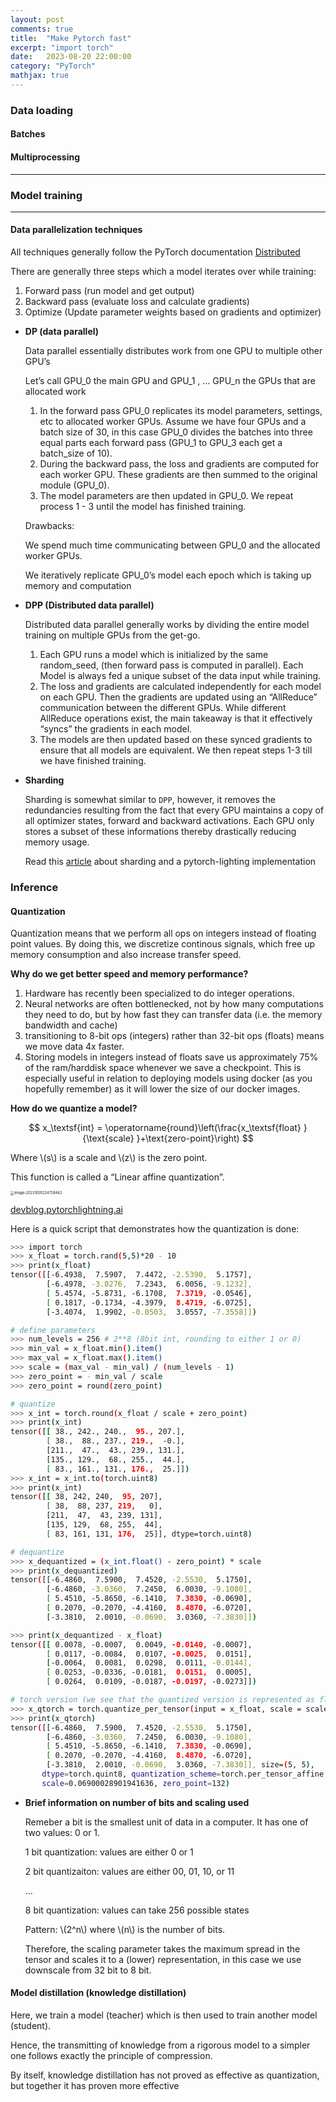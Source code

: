 ```yaml
---
layout: post
comments: true
title:  "Make Pytorch fast"
excerpt: "import torch"
date:   2023-08-20 22:00:00
category: "PyTorch"
mathjax: true
---
```


### Data loading

#### Batches

#### Multiprocessing

---

### Model training

---

#### Data parallelization techniques

All techniques generally follow the PyTorch documentation [Distributed](https://pytorch.org/tutorials/beginner/dist_overview.html)

There are generally three steps which a model iterates over while training:

1. Forward pass (run model and get output)
2. Backward pass (evaluate loss and calculate gradients)
3. Optimize (Update parameter weights based on gradients and optimizer)

- **DP (data parallel)**

	Data parallel essentially distributes work from one GPU to multiple other GPU’s

	Let’s call GPU_0 the main GPU and GPU_1 , … GPU_n the GPUs that are allocated work

	1. In the forward pass GPU_0 replicates its model parameters, settings, etc to allocated worker GPUs. Assume we have four GPUs and a batch size of 30, in this case GPU_0 divides the batches into three equal parts each forward pass (GPU_1 to GPU_3 each get a batch_size of 10). 
	2. During the backward pass, the loss and gradients are computed for each worker GPU. These gradients are then summed to the original module (GPU_0).
	3. The model parameters are then updated in GPU_0. We repeat process 1 - 3 until the model has finished training.

	Drawbacks: 

	We spend much time communicating between GPU_0 and the allocated worker GPUs.

	We iteratively replicate GPU_0’s model each epoch which is taking up memory and computation

- **DPP (Distributed data parallel)**

	Distributed data parallel generally works by dividing the entire model training on multiple GPUs from the get-go. 

	1. Each GPU runs a model which is initialized by the same random_seed, (then forward pass is computed in parallel). Each Model is always fed a unique subset of the data input while training.
	2. The loss and gradients are calculated independently for each model on each GPU. Then the gradients are updated using an “AllReduce” communication between the different GPUs. While different AllReduce operations exist, the main takeaway is that it effectively “syncs” the gradients in each model.
	3. The models are then updated based on these synced gradients to ensure that all models are equivalent. We then repeat steps 1-3 till we have finished training.

- **Sharding**

	Sharding is somewhat similar to `DPP`, however, it removes the redundancies resulting from the fact that every GPU maintains a copy of all optimizer states, forward and backward activations. Each GPU only stores a subset of these informations thereby drastically reducing memory usage.

	Read this [article](https://towardsdatascience.com/sharded-a-new-technique-to-double-the-size-of-pytorch-models-3af057466dba) about sharding and a pytorch-lighting implementation 

### Inference

#### Quantization

Quantization means that we perform all ops on integers instead of floating point values. By doing this, we discretize continous signals, which free up memory consumption and also increase transfer speed. 

**Why do we get better speed and memory performance?**

1. Hardware has recently been specialized to do integer operations. 
2. Neural networks are often bottlenecked, not by how many computations they need to do, but by how fast they can transfer data (i.e. the memory bandwidth and cache)
3. transitioning to 8-bit ops (integers) rather than 32-bit ops (floats) means we move data 4x faster.
4. Storing models in integers instead of floats save us approximately 75% of the ram/harddisk space whenever we save a checkpoint. This is especially useful in relation to deploying models using docker (as you hopefully remember) as it will lower the size of our docker images.

**How do we quantize a model?**

$$
x_\textsf{int} = \operatorname{round}\left(\frac{x_\textsf{float} }{\text{scale} }+\text{zero-point}\right)
$$

Where \\(s\\) is a scale and \\(z\\) is the zero point.

This function is called a “Linear affine quantization”. 

<img src="/assets/pytorch/image-20231005162335159.png" alt="image-20231005224728442" style="zoom:40%;" />

[devblog.pytorchlightning.ai](https://devblog.pytorchlightning.ai/how-to-train-edge-optimized-speech-recognition-models-with-pytorch-lightning-part-2-quantization-2eaa676b1512)

Here is a quick script that demonstrates how the quantization is done:

```bash
>>> import torch
>>> x_float = torch.rand(5,5)*20 - 10
>>> print(x_float)
tensor([[-6.4938,  7.5907,  7.4472, -2.5390,  5.1757],
        [-6.4978, -3.0276,  7.2343,  6.0056, -9.1232],
        [ 5.4574, -5.8731, -6.1708,  7.3719, -0.0546],
        [ 0.1817, -0.1734, -4.3979,  8.4719, -6.0725],
        [-3.4074,  1.9902, -0.0503,  3.0557, -7.3558]])

# define parameters
>>> num_levels = 256 # 2**8 (8bit int, rounding to either 1 or 0)
>>> min_val = x_float.min().item()
>>> max_val = x_float.max().item()
>>> scale = (max_val - min_val) / (num_levels - 1)
>>> zero_point = - min_val / scale
>>> zero_point = round(zero_point)

# quantize
>>> x_int = torch.round(x_float / scale + zero_point)
>>> print(x_int)
tensor([[ 38., 242., 240.,  95., 207.],
        [ 38.,  88., 237., 219.,  -0.],
        [211.,  47.,  43., 239., 131.],
        [135., 129.,  68., 255.,  44.],
        [ 83., 161., 131., 176.,  25.]])
>>> x_int = x_int.to(torch.uint8)
>>> print(x_int)
tensor([[ 38, 242, 240,  95, 207],
        [ 38,  88, 237, 219,   0],
        [211,  47,  43, 239, 131],
        [135, 129,  68, 255,  44],
        [ 83, 161, 131, 176,  25]], dtype=torch.uint8)

# dequantize
>>> x_dequantized = (x_int.float() - zero_point) * scale
>>> print(x_dequantized)
tensor([[-6.4860,  7.5900,  7.4520, -2.5530,  5.1750],
        [-6.4860, -3.0360,  7.2450,  6.0030, -9.1080],
        [ 5.4510, -5.8650, -6.1410,  7.3830, -0.0690],
        [ 0.2070, -0.2070, -4.4160,  8.4870, -6.0720],
        [-3.3810,  2.0010, -0.0690,  3.0360, -7.3830]])

>>> print(x_dequantized - x_float)
tensor([[ 0.0078, -0.0007,  0.0049, -0.0140, -0.0007],
        [ 0.0117, -0.0084,  0.0107, -0.0025,  0.0151],
        [-0.0064,  0.0081,  0.0298,  0.0111, -0.0144],
        [ 0.0253, -0.0336, -0.0181,  0.0151,  0.0005],
        [ 0.0264,  0.0109, -0.0187, -0.0197, -0.0273]])

# torch version (we see that the quantized version is represented as floats when printed)
>>> x_qtorch = torch.quantize_per_tensor(input = x_float, scale = scale, zero_point = zero_point, dtype = torch.quint8)
>>> print(x_qtorch)
tensor([[-6.4860,  7.5900,  7.4520, -2.5530,  5.1750],
        [-6.4860, -3.0360,  7.2450,  6.0030, -9.1080],
        [ 5.4510, -5.8650, -6.1410,  7.3830, -0.0690],
        [ 0.2070, -0.2070, -4.4160,  8.4870, -6.0720],
        [-3.3810,  2.0010, -0.0690,  3.0360, -7.3830]], size=(5, 5),
       dtype=torch.quint8, quantization_scheme=torch.per_tensor_affine,
       scale=0.06900028901941636, zero_point=132)
```

- **Brief information on number of bits and scaling used**

	Remeber a bit is the smallest unit of data in a computer. It has one of two values: 0 or 1. 

	1 bit quantization: values are either 0 or 1

	2 bit quantizaiton: values are either 00, 01, 10, or 11

	…

	8 bit quantization: values can take 256 possible states

	Pattern: \\(2^n\\) where \\(n\\) is the number of bits.

	Therefore, the scaling parameter takes the maximum spread in the tensor and scales it to a (lower) representation, in this case we use downscale from 32 bit to 8 bit. 

#### Model distillation (knowledge distillation)

Here, we train a model (teacher) which is then used to train another model (student).

Hence, the transmitting of knowledge from a rigorous model to a simpler one follows exactly the principle of compression. 

By itself, knowledge distillation has not proved as effective as quantization, but together it has proven more effective